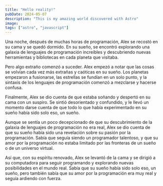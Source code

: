 ```yaml
---
title: "Hello reality!"
pubDate: 2024-05-07
description: "This is my amazing world discovered with Astro"
image: 
tags: ["astro", "javascript"]
---
```


Una noche, después de muchas horas de programación, Alex se recostó en su cama y se quedó dormido. En su sueño, se encontró explorando una galaxia de lenguajes de programación increíbles y descubriendo nuevas herramientas y bibliotecas en cada planeta que visitaba.

Pero algo extraño comenzó a suceder. Alex empezó a notar que las cosas se volvían cada vez más extrañas y caóticas en su sueño. Los planetas empezaron a fusionarse, las estrellas se fundían en un solo punto, y la sintaxis de los lenguajes de programación comenzó a mezclarse y hacerse confusa.

Finalmente, Alex se dio cuenta de que estaba soñando y despertó en su cama con un suspiro. Se sintió desorientado y confundido, y le llevó un momento darse cuenta de que todo lo que había experimentado en su sueño había sido solo eso, un sueño.

Aunque se sentía un poco decepcionado de que su descubrimiento de la galaxia de lenguajes de programación no era real, Alex se dio cuenta de que su sueño había sido una revelación sobre su pasión por la programación. Sabía que seguía siendo un programador talentoso, y que su amor por la programación no estaba limitado por las fronteras de un sueño o de un universo virtual.

Así que, con su espíritu renovado, Alex se levantó de la cama y se dirigió a su computadora para seguir programando y explorando nuevas posibilidades en el mundo real. Sabía que su sueño había sido solo eso, un sueño, pero también sabía que su amor por la programación era muy real y seguía ardiendo con fuerza.